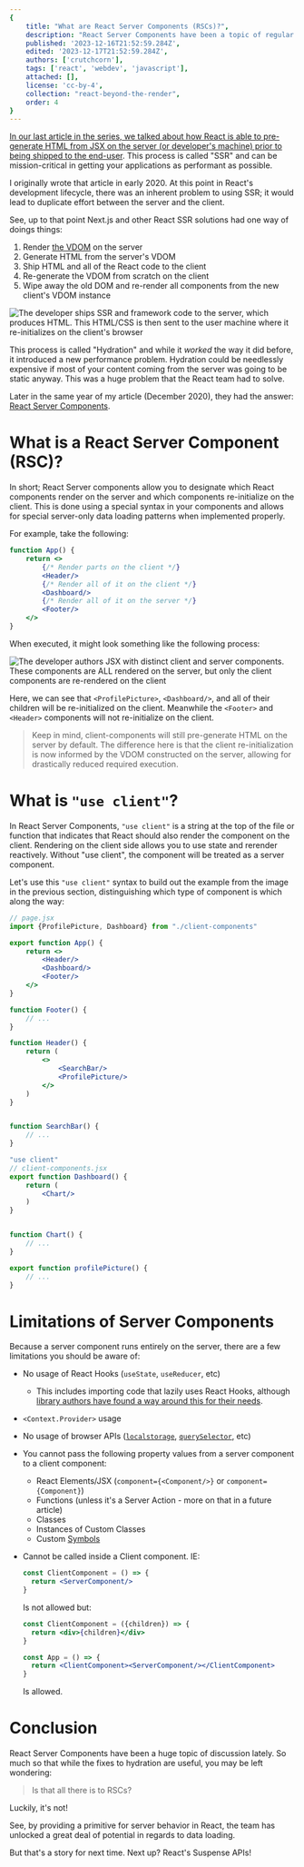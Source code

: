```yaml
---
{
    title: "What are React Server Components (RSCs)?",
    description: "React Server Components have been a topic of regular discussion in the WebDev space as-of late. What are they? How do they improve the SSR story for React? Let's take a look.",
    published: '2023-12-16T21:52:59.284Z',
    edited: '2023-12-17T21:52:59.284Z',
    authors: ['crutchcorn'],
    tags: ['react', 'webdev', 'javascript'],
    attached: [],
    license: 'cc-by-4',
    collection: "react-beyond-the-render",
    order: 4
}
---
```


[In our last article in the series, we talked about how React is able to pre-generate HTML from JSX on the server (or developer's machine) prior to being shipped to the end-user](/posts/what-is-ssr-and-ssg). This process is called "SSR" and can be mission-critical in getting your applications as performant as possible.

I originally wrote that article in early 2020. At this point in React's development lifecycle, there was an inherent problem to using SSR; it would lead to duplicate effort between the server and the client.

See, up to that point Next.js and other React SSR solutions had one way of doings things:

1) Render [the VDOM](/posts/what-is-reconciliation-and-the-vdom) on the server
2) Generate HTML from the server's VDOM
3) Ship HTML and all of the React code to the client
4) Re-generate the VDOM from scratch on the client
5) Wipe away the old DOM and re-render all components from the new client's VDOM instance

![The developer ships SSR and framework code to the server, which produces HTML. This HTML/CSS is then sent to the user machine where it re-initializes on the client's browser](./ssr_slowdown.svg)

This process is called "Hydration" and while it _worked_ the way it did before, it introduced a new performance problem. Hydration could be needlessly expensive if most of your content coming from the server was going to be static anyway. This was a huge problem that the React team had to solve.

Later in the same year of my article (December 2020), they had the answer: [React Server Components](https://legacy.reactjs.org/blog/2020/12/21/data-fetching-with-react-server-components.html).

# What is a React Server Component (RSC)?

In short; React Server components allow you to designate which React components render on the server and which components re-initialize on the client. This is done using a special syntax in your components and allows for special server-only data loading patterns when implemented properly.

For example, take the following:

```jsx
function App() {
	return <>
		{/* Render parts on the client */}
		<Header/>
		{/* Render all of it on the client */}
		<Dashboard/>
		{/* Render all of it on the server */}
		<Footer/>
	</>
}
```

When executed, it might look something like the following process:

![The developer authors JSX with distinct client and server components. These components are ALL rendered on the server, but only the client components are re-rendered on the client](./react-server-components.svg)

Here, we can see that `<ProfilePicture>`, `<Dashboard/>`, and all of their children will be re-initialized on the client. Meanwhile the `<Footer>` and `<Header>` components will not re-initialize on the client.

> Keep in mind, client-components will still pre-generate HTML on the server by default. The difference here is that the client re-initialization is now informed by the VDOM constructed on the server, allowing for drastically reduced required execution.

# What is `"use client"`?

In React Server Components, `"use client"` is a string at the top of the file or function that indicates that React should also render the component on the client. Rendering on the client side allows you to use state and rerender reactively. Without "use client", the component will be treated as a server component.

Let's use this `"use client"` syntax to build out the example from the image in the previous section, distinguishing which type of component is which along the way:

```jsx
// page.jsx
import {ProfilePicture, Dashboard} from "./client-components"

export function App() {
	return <>
		<Header/>
		<Dashboard/>
		<Footer/>
	</>
}

function Footer() {
	// ...
}

function Header() {
	return (
		<>
			<SearchBar/>
			<ProfilePicture/>
		</>
	)
}


function SearchBar() {
	// ...
}
```

```jsx
"use client"
// client-components.jsx
export function Dashboard() {
	return (
		<Chart/>
	)
}


function Chart() {
	// ...
}

export function profilePicture() {
	// ...
}
```

# Limitations of Server Components

Because a server component runs entirely on the server, there are a few limitations you should be aware of:

- No usage of React Hooks (`useState`, `useReducer`, etc)

  - This includes importing code that lazily uses React Hooks, although [library authors have found a way around this for their needs](https://npmjs.com/package/rehackt).

- `<Context.Provider>` usage

- No usage of browser APIs ([`localstorage`](https://developer.mozilla.org/en-US/docs/Web/API/Window/localStorage), [`querySelector`](https://developer.mozilla.org/en-US/docs/Web/API/Document/querySelector), etc)

- You cannot pass the following property values from a server component to a client component:

  - React Elements/JSX (`component={<Component/>}` or `component={Component}`)
  - Functions (unless it's a Server Action - more on that in a future article)
  - Classes
  - Instances of Custom Classes
  - Custom [Symbols](https://developer.mozilla.org/en-US/docs/Web/JavaScript/Reference/Global_Objects/Symbol)

- Cannot be called inside a Client component. IE:

  ```jsx
  const ClientComponent = () => {
  	return <ServerComponent/>
  }
  ```

  Is not allowed but:

  ```jsx
  const ClientComponent = ({children}) => {
  	return <div>{children}</div>
  }

  const App = () => {
  	return <ClientComponent><ServerComponent/></ClientComponent>
  }
  ```

  Is allowed.

# Conclusion

React Server Components have been a huge topic of discussion lately. So much so that while the fixes to hydration are useful, you may be left wondering:

> Is that all there is to RSCs?

Luckily, it's not!

See, by providing a primitive for server behavior in React, the team has unlocked a great deal of potential in regards to data loading.

But that's a story for next time. Next up? React's Suspense APIs!
